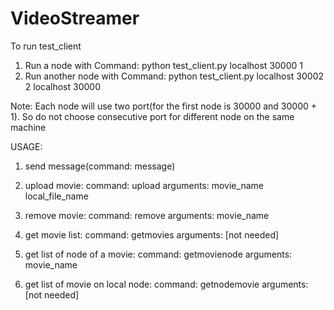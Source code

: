 VideoStreamer
=============

To run test_client
1. Run a node with Command: python test_client.py localhost 30000 1
2. Run another node with Command: python test_client.py localhost 30002 2 localhost 30000

Note: Each node will use two port(for the first node is 30000 and 30000 + 1). So do not choose consecutive port for different node on the same machine

USAGE:
1. send message(command: message)
2. upload movie:
	command: upload
	arguments: movie_name local_file_name

3. remove movie:
	command: remove
	arguments: movie_name

4. get movie list:
	command: getmovies
	arguments: [not needed]

5. get list of node of a movie:
	command: getmovienode
	arguments: movie_name

6. get list of movie on local node:
	command: getnodemovie
	arguments: [not needed]
